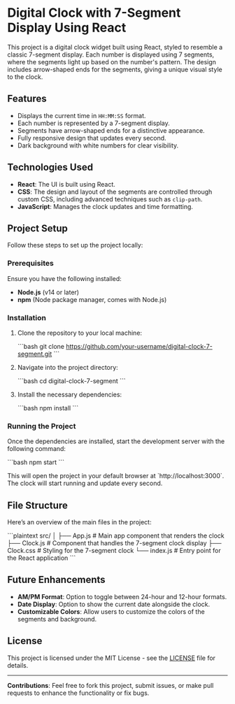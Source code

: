 # Digital Clock with 7-Segment Display Using React

This project is a digital clock widget built using React, styled to resemble a classic 7-segment display. Each number is displayed using 7 segments, where the segments light up based on the number's pattern. The design includes arrow-shaped ends for the segments, giving a unique visual style to the clock.

## Features

- Displays the current time in `HH:MM:SS` format.
- Each number is represented by a 7-segment display.
- Segments have arrow-shaped ends for a distinctive appearance.
- Fully responsive design that updates every second.
- Dark background with white numbers for clear visibility.

## Technologies Used

- **React**: The UI is built using React.
- **CSS**: The design and layout of the segments are controlled through custom CSS, including advanced techniques such as `clip-path`.
- **JavaScript**: Manages the clock updates and time formatting.

## Project Setup

Follow these steps to set up the project locally:

### Prerequisites

Ensure you have the following installed:

- **Node.js** (v14 or later)
- **npm** (Node package manager, comes with Node.js)

### Installation

1. Clone the repository to your local machine:

   \`\`\`bash
   git clone https://github.com/your-username/digital-clock-7-segment.git
   \`\`\`

2. Navigate into the project directory:

   \`\`\`bash
   cd digital-clock-7-segment
   \`\`\`

3. Install the necessary dependencies:

   \`\`\`bash
   npm install
   \`\`\`

### Running the Project

Once the dependencies are installed, start the development server with the following command:

\`\`\`bash
npm start
\`\`\`

This will open the project in your default browser at \`http://localhost:3000\`. The clock will start running and update every second.

## File Structure

Here’s an overview of the main files in the project:

\`\`\`plaintext
src/
│
├── App.js          # Main app component that renders the clock
├── Clock.js        # Component that handles the 7-segment clock display
├── Clock.css       # Styling for the 7-segment clock
└── index.js        # Entry point for the React application
\`\`\`

## Future Enhancements

- **AM/PM Format**: Option to toggle between 24-hour and 12-hour formats.
- **Date Display**: Option to show the current date alongside the clock.
- **Customizable Colors**: Allow users to customize the colors of the segments and background.

## License

This project is licensed under the MIT License - see the [LICENSE](LICENSE) file for details.

---

**Contributions**: Feel free to fork this project, submit issues, or make pull requests to enhance the functionality or fix bugs.
